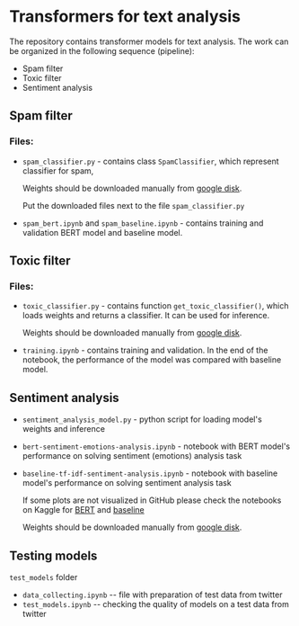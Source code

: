 # Transformers for text analysis

The repository contains transformer models for text analysis.
The work can be organized in the following sequence (pipeline):
* Spam filter
* Toxic filter
* Sentiment analysis


## Spam filter

### Files:

* `spam_classifier.py` - contains class `SpamClassifier`, which represent classifier for spam,

    Weights should be downloaded manually from
[google disk](https://drive.google.com/file/d/1rpwl69WpuXcPkqaEuNNA13qI7AwbbDYU/view?usp=sharing).

    Put the downloaded files next to the file `spam_classifier.py`

* `spam_bert.ipynb` and `spam_baseline.ipynb` - contains training and validation BERT model and baseline model.

## Toxic filter

### Files:

* `toxic_classifier.py` - contains function `get_toxic_classifier()`, which loads weights and returns a classifier.
It can be used for inference.

    Weights should be downloaded manually from
[google disk](https://drive.google.com/file/d/15oZMdAwQ5U3xUnSmyNIhr5wE1bY0Nrys/view?usp=sharing).

* `training.ipynb` - contains training and validation. In the end of the notebook, the performance of the model
was compared with baseline model.

## Sentiment analysis

* `sentiment_analysis_model.py` - python script for loading model's weights and inference

* `bert-sentiment-emotions-analysis.ipynb` - notebook with BERT model's performance on solving sentiment (emotions) analysis task

* `baseline-tf-idf-sentiment-analysis.ipynb` - notebook with baseline model's performance on solving sentiment analysis task

    If some plots are not visualized in GitHub please check the notebooks on Kaggle for [BERT](https://www.kaggle.com/code/xyinspired/bert-sentiment-emotions-analysis/notebook) and [baseline](https://www.kaggle.com/code/xyinspired/baseline-tf-idf-sentiment-analysis/notebook)

    Weights should be downloaded manually from
[google disk](https://drive.google.com/file/d/1-24yxp4e5ViSONAbt90te8-JgeGykmhw/view?usp=sharing).

## Testing models

`test_models` folder

- `data_collecting.ipynb` -- file with preparation of test data from twitter
- `test_models.ipynb` -- checking the quality of models on a test data from twitter
